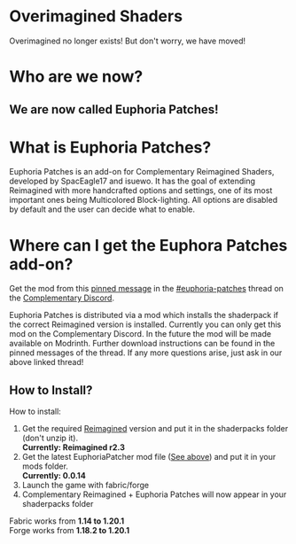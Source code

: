 # Overimagined Shaders
Overimagined no longer exists! But don't worry, we have moved!

# Who are we now?
## We are now called Euphoria Patches!

# What is Euphoria Patches?
Euphoria Patches is an add-on for Complementary Reimagined Shaders, developed by SpacEagle17 and isuewo. It has the goal of extending Reimagined with more handcrafted options and settings, one of its most important ones being Multicolored Block-lighting. All options are disabled by default and the user can decide what to enable.

# Where can I get the Euphora Patches add-on?

Get the mod from this [pinned message](https://discord.com/channels/744189556768636941/1005837848982847548/1086263167132368926) in the [#euphoria-patches](https://discord.com/channels/744189556768636941/1005837848982847548) thread on the [Complementary Discord](https://discord.gg/A6faFYt).

Euphoria Patches is distributed via a mod which installs the shaderpack if the correct Reimagined version is installed.
Currently you can only get this mod on the Complementary Discord. In the future the mod will be made available on Modrinth. Further download instructions can be found in the pinned messages of the thread.
If any more questions arise, just ask in our above linked thread!

## How to Install?
How to install:
1) Get the required [Reimagined](https://modrinth.com/shader/complementary-reimagined/versions) version and put it in the shaderpacks folder (don't unzip it). <br>
**Currently: Reimagined r2.3**
3) Get the latest EuphoriaPatcher mod file ([See above](https://github.com/isuewo/OverimaginedShaders/blob/release/README.md#where-can-i-get-the-euphora-patches-add-on)) and put it in your mods folder. <br>
**Currently: 0.0.14**
4) Launch the game with fabric/forge
5) Complementary Reimagined + Euphoria Patches will now appear in your shaderpacks folder

Fabric works from **1.14 to 1.20.1** <br>
Forge works from **1.18.2 to 1.20.1**
